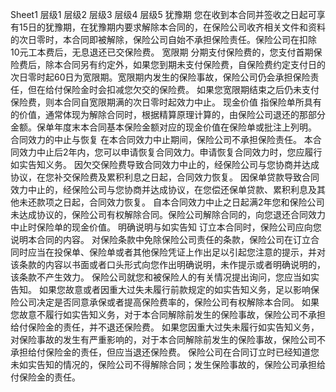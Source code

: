 Sheet1
	层级1	层级2	层级3	层级4	层级5
	犹豫期
		您在收到本合同并签收之日起可享有15日的犹豫期，在犹豫期内要求解除本合同的，在保险公司收齐相关文件和资料的次日零时，本合同即被解除，保险公司自始不承担保险责任。保险公司在扣除10元工本费后，无息退还已交保险费。
	宽限期
		分期支付保险费的，您支付首期保险费后，除本合同另有约定外，如果您到期未支付保险费，自保险费约定支付日的次日零时起60日为宽限期。宽限期内发生的保险事故，保险公司仍会承担保险责任，但在给付保险金时会扣减您欠交的保险费。
如果您宽限期结束之后仍未支付保险费，则本合同自宽限期满的次日零时起效力中止。
	现金价值
		指保险单所具有的价值，通常体现为解除合同时，根据精算原理计算的，由保险公司退还的那部分金额。保单年度末本合同基本保险金额对应的现金价值在保险单或批注上列明。
	合同效力的中止与恢复
		在本合同效力中止期间，保险公司不承担保险责任。
本合同效力中止后2年内，您可以申请恢复合同效力。申请恢复合同效力时，您应履行如实告知义务。
因欠交保险费导致合同效力中止的，经保险公司与您协商并达成协议，在您补交保险费及累积利息之日起，合同效力恢复。
因保单贷款导致合同效力中止的，经保险公司与您协商并达成协议，在您偿还保单贷款、累积利息及其他未还款项之日起，合同效力恢复。
自本合同效力中止之日起满2年您和保险公司未达成协议的，保险公司有权解除合同。保险公司解除合同的，向您退还合同效力中止时保险单的现金价值。
	明确说明与如实告知
		订立本合同时，保险公司应向您说明本合同的内容。
对保险条款中免除保险公司责任的条款，保险公司在订立合同时应当在投保单、保险单或者其他保险凭证上作出足以引起您注意的提示，并对该条款的内容以书面或者口头形式向您作出明确说明，未作提示或者明确说明的，该条款不产生效力。
保险公司就您和被保险人的有关情况提出询问，您应当如实告知。
如果您故意或者因重大过失未履行前款规定的如实告知义务，足以影响保险公司决定是否同意承保或者提高保险费率的，保险公司有权解除本合同。
如果您故意不履行如实告知义务，对于本合同解除前发生的保险事故，保险公司不承担给付保险金的责任，并不退还保险费。
如果您因重大过失未履行如实告知义务，对保险事故的发生有严重影响的，对于本合同解除前发生的保险事故，保险公司不承担给付保险金的责任，但应当退还保险费。
保险公司在合同订立时已经知道您未如实告知的情况的，保险公司不得解除合同；发生保险事故的，保险公司承担给付保险金的责任。


